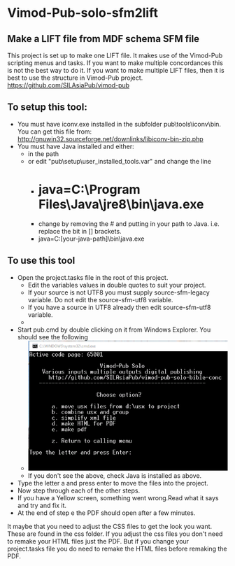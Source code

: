 # Vimod-Pub-solo-sfm2lift
## Make a LIFT file from MDF schema SFM file

This project is set up to make one LIFT file. It makes use of the Vimod-Pub scripting menus and tasks. If you want to make multiple concordances this is not the best way to do it.
If you want to make multiple LIFT files, then it is best to use the structure in Vimod-Pub project. https://github.com/SILAsiaPub/vimod-pub

## To setup this tool:
* You must have iconv.exe installed in the subfolder pub\tools\iconv\bin. You can get this file from: http://gnuwin32.sourceforge.net/downlinks/libiconv-bin-zip.php
* You must have Java installed and either:
  * in the path 
  * or edit "pub\setup\user_installed_tools.var" and change the line 
      * # java=C:\Program Files\Java\jre8\bin\java.exe
      * change by removing the # and putting in your path to Java. i.e. replace the bit in [] brackets.
      * java=C:\[your-java-path]\bin\java.exe
       
## To use this tool

* Open the project.tasks file in the root of this project.
  * Edit the variables values in double quotes to suit your project. 
  * If your source is not UTF8 you must supply source-sfm-legacy variable. Do not edit the source-sfm-utf8 variable.
  * If you have a source in UTF8 already then edit source-sfm-utf8 variable.
  * 
* Start pub.cmd by double clicking on it from Windows Explorer. You should see the following
  * ![start screen](pub/resources/startscreen.GIF)
  * If you don't see the above, check Java is installed as above.
* Type the letter a and press enter to move the files into the project.
* Now step through each of the other steps.
* If you have a Yellow screen, something went wrong.Read what it says and try and fix it.
* At the end of step e the PDF should open after a few minutes.

It maybe that you need to adjust the CSS files to get the look you want. These are found in the css folder. If you adjust the css files you don't need to remake your HTML files just the PDF. But if you change your project.tasks file you do need to remake the HTML files before remaking the PDF.
